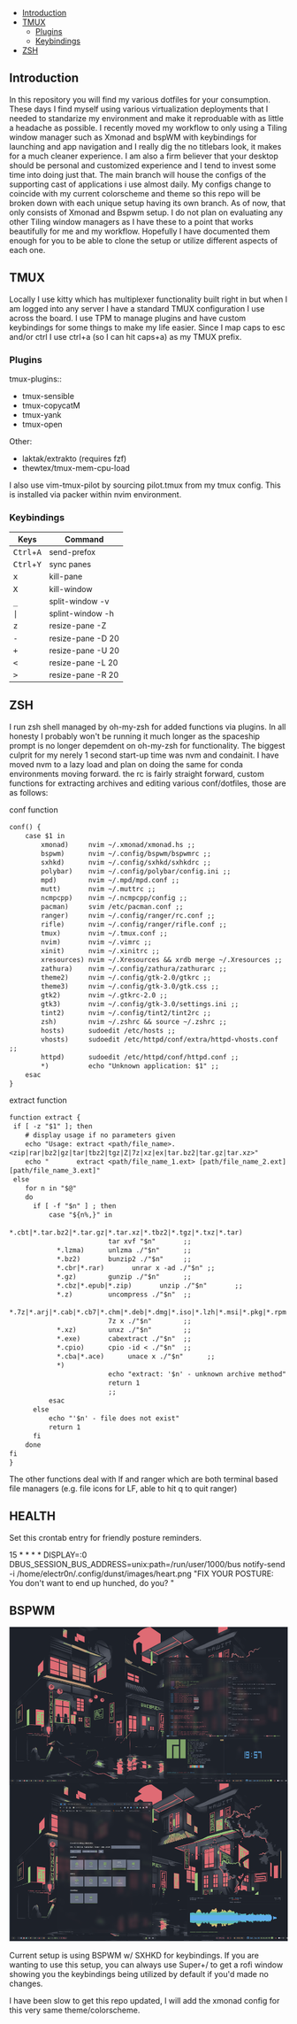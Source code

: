    * [Introduction](#introduction)
   * [TMUX](#tmux)
      * [Plugins](#plugins)
      * [Keybindings](#keybindings)
   * [ZSH](#zsh)
      
## Introduction 

In this repository you will find my various dotfiles for your consumption. These days I find myself using various virtualization deployments that I needed to standarize my environment and make it reproduable with as little a headache as possible. I recently moved my workflow to only using a Tiling window manager such as Xmonad and bspWM with keybindings for launching and app navigation and I really dig the no titlebars look, it makes for a much cleaner experience. I am also a firm believer that your desktop should be personal and customized experience and I tend to invest some time into doing just that. The main branch will house the configs of the supporting cast of applications i use almost daily. My configs change to coincide with my current colorscheme and theme so this repo will be broken down with each unique setup having its own branch. As of now, that only consists of Xmonad and Bspwm setup.  I do not plan on evaluating any other Tiling window managers as I have these to a point that works beautifully for me and my workflow. Hopefully I have documented them enough for you to be able to clone the setup or utilize different aspects of each one. 



## TMUX 

Locally I use kitty which has multiplexer functionality built right in but when I am logged into any server I have a standard TMUX configuration I use across the board. I use TPM to manage plugins and have custom keybindings for some things to make my life easier. Since I map caps to esc and/or ctrl I use ctrl+a (so I can hit caps+a) as my TMUX prefix. 

### Plugins 

tmux-plugins::
<ul>
	<li> tmux-sensible</li>
    <li> tmux-copycatM</li>
    <li> tmux-yank</li>
    <li> tmux-open</li>
</ul>
Other: 
<ul>
<li>laktak/extrakto (requires fzf)</li>
<li>thewtex/tmux-mem-cpu-load</li></ul>
	
I also use vim-tmux-pilot by sourcing pilot.tmux from my tmux config. This is installed via packer within nvim environment. 


### Keybindings

| Keys                           | Command           |
|--------------------------------|-------------------|
| <kbd>Ctrl</kbd>+<kbd>A</kbd>   | send-prefox       |
| <kbd>Ctrl</kbd>+<kbd>Y</kbd>	 | sync panes 	     |
| <kbd>x</kbd>		         | kill-pane 	     |
| <kbd>X</kbd>			 | kill-window 	     |
| <kbd>_ </kbd>			 | split-window -v   |
| <kbd> \| </kbd>		 | splint-window -h  |
| <kbd>z</kbd> 		 	 | resize-pane -Z    |
| <kbd>-</kbd> 		 	 | resize-pane -D 20 |
| <kbd>+</kbd> 		 	 | resize-pane -U 20 |
| <kbd><</kbd>                   | resize-pane -L 20 | 
|  <kbd> > </kbd> 		 | resize-pane -R 20 |
   


## ZSH 

I run zsh shell managed by oh-my-zsh for added functions via plugins. In all honesty I probably won't be running it much longer as the spaceship prompt is no longer depemdent on oh-my-zsh for functionality. The biggest culprit for my nerely 1 second start-up time was nvm and condainit. I have moved nvm to a lazy load and plan on doing the same for conda environments moving forward. the rc is fairly straight forward, custom functions for extracting archives and editing various conf/dotfiles, those are as follows:

conf function

```shell
conf() {
	case $1 in
		xmonad)		nvim ~/.xmonad/xmonad.hs ;;
		bspwm)		nvim ~/.config/bspwm/bspwmrc ;;
		sxhkd)		nvim ~/.config/sxhkd/sxhkdrc ;;
		polybar)	nvim ~/.config/polybar/config.ini ;;
		mpd)		nvim ~/.mpd/mpd.conf ;;
		mutt)		nvim ~/.muttrc ;;
		ncmpcpp)	nvim ~/.ncmpcpp/config ;;
		pacman)		svim /etc/pacman.conf ;;
		ranger)		nvim ~/.config/ranger/rc.conf ;;
		rifle)		nvim ~/.config/ranger/rifle.conf ;;
		tmux)		nvim ~/.tmux.conf ;;
		nvim)		nvim ~/.vimrc ;;
		xinit)		nvim ~/.xinitrc ;;
		xresources)	nvim ~/.Xresources && xrdb merge ~/.Xresources ;;
		zathura)	nvim ~/.config/zathura/zathurarc ;;
		theme2)		nvim ~/.config/gtk-2.0/gtkrc ;;
		theme3)		nvim ~/.config/gtk-3.0/gtk.css ;;
		gtk2)		nvim ~/.gtkrc-2.0 ;;
		gtk3)		nvim ~/.config/gtk-3.0/settings.ini ;;
		tint2)		nvim ~/.config/tint2/tint2rc ;;
		zsh)		nvim ~/.zshrc && source ~/.zshrc ;;
		hosts)		sudoedit /etc/hosts ;;
		vhosts)		sudoedit /etc/httpd/conf/extra/httpd-vhosts.conf ;;
		httpd)		sudoedit /etc/httpd/conf/httpd.conf ;;
		*)			echo "Unknown application: $1" ;;
	esac
}
```

extract function

```shell
function extract {
 if [ -z "$1" ]; then
    # display usage if no parameters given
    echo "Usage: extract <path/file_name>.<zip|rar|bz2|gz|tar|tbz2|tgz|Z|7z|xz|ex|tar.bz2|tar.gz|tar.xz>"
    echo "       extract <path/file_name_1.ext> [path/file_name_2.ext] [path/file_name_3.ext]"
 else
    for n in "$@"
    do
      if [ -f "$n" ] ; then
          case "${n%,}" in
            *.cbt|*.tar.bz2|*.tar.gz|*.tar.xz|*.tbz2|*.tgz|*.txz|*.tar)
                         tar xvf "$n"       ;;
            *.lzma)      unlzma ./"$n"      ;;
            *.bz2)       bunzip2 ./"$n"     ;;
            *.cbr|*.rar)       unrar x -ad ./"$n" ;;
            *.gz)        gunzip ./"$n"      ;;
            *.cbz|*.epub|*.zip)       unzip ./"$n"       ;;
            *.z)         uncompress ./"$n"  ;;
            *.7z|*.arj|*.cab|*.cb7|*.chm|*.deb|*.dmg|*.iso|*.lzh|*.msi|*.pkg|*.rpm|*.udf|*.wim|*.xar)
                         7z x ./"$n"        ;;
            *.xz)        unxz ./"$n"        ;;
            *.exe)       cabextract ./"$n"  ;;
            *.cpio)      cpio -id < ./"$n"  ;;
            *.cba|*.ace)      unace x ./"$n"      ;;
            *)
                         echo "extract: '$n' - unknown archive method"
                         return 1
                         ;;
          esac
      else
          echo "'$n' - file does not exist"
          return 1
      fi
    done
fi
}
```

The other functions deal with lf and ranger which are both terminal based file managers (e.g. file icons for LF, able to hit q to quit ranger)


## HEALTH

Set this crontab entry for friendly posture reminders. 

15 * * * * DISPLAY=:0 DBUS_SESSION_BUS_ADDRESS=unix:path=/run/user/1000/bus notify-send -i /home/electr0n/.config/dunst/images/heart.png "FIX YOUR POSTURE:              You don't want to end up hunched, do you? "

## BSPWM 

![bspwm onedarkish](/screenshot/itsdark.png)

Current setup is using BSPWM w/ SXHKD for keybindings. If you are wanting to use this setup, you can always use Super+/ to get a rofi window showing you the keybindings being utilized by default if you'd made no changes. 

I have been slow to get this repo updated, I will add the xmonad config for this very same theme/colorscheme. 
